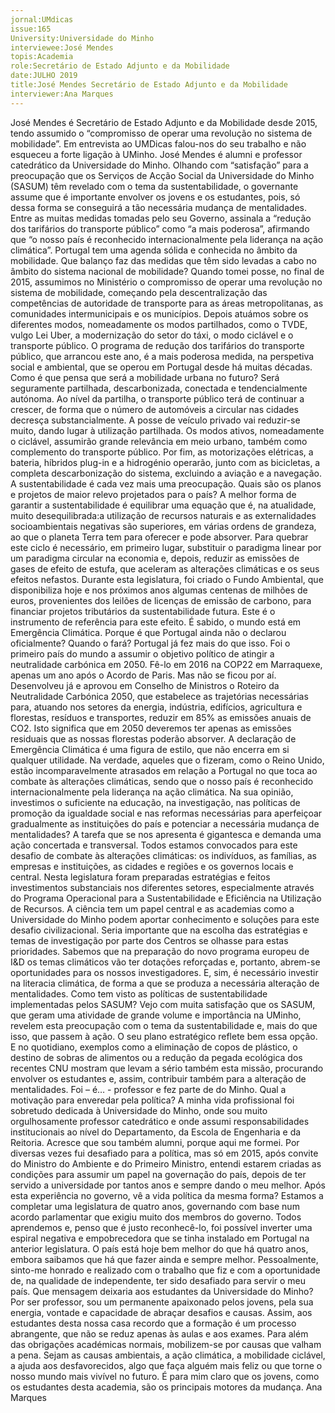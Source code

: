 ```yaml
---
jornal:UMdicas
issue:165
University:Universidade do Minho
interviewee:José Mendes
topis:Academia
role:Secretário de Estado Adjunto e da Mobilidade
date:JULHO 2019
title:José Mendes Secretário de Estado Adjunto e da Mobilidade
interviewer:Ana Marques
---
```

José Mendes é Secretário de Estado Adjunto e da Mobilidade desde 2015, tendo assumido o
“compromisso de operar uma revolução no sistema de mobilidade”. Em entrevista ao UMDicas
falou-nos do seu trabalho e não esqueceu a forte ligação à UMinho.
José Mendes é alumni e professor
catedrático da Universidade do Minho.
Olhando com “satisfação” para a
preocupação que os Serviços de Acção
Social da Universidade do Minho
(SASUM) têm revelado com o tema da
sustentabilidade, o governante assume
que é importante envolver os jovens e
os estudantes, pois, só dessa forma se
conseguirá a tão necessária mudança
de mentalidades.
Entre as muitas medidas tomadas
pelo seu Governo, assinala a “redução
dos tarifários do transporte público”
como “a mais poderosa”, afirmando
que “o nosso país é reconhecido
internacionalmente pela liderança na
ação climática”.
Portugal tem uma agenda sólida e
conhecida no âmbito da mobilidade.
Que balanço faz das medidas que
têm sido levadas a cabo no âmbito do
sistema nacional de mobilidade?
Quando tomei posse, no final de
2015, assumimos no Ministério o
compromisso de operar uma revolução
no sistema de mobilidade, começando
pela descentralização das competências
de autoridade de transporte para as
áreas metropolitanas, as comunidades
intermunicipais e os municípios.
Depois atuámos sobre os diferentes
modos, nomeadamente os modos
partilhados, como o TVDE, vulgo Lei
Uber, a modernização do setor do táxi,
o modo ciclável e o transporte público.
O programa de redução dos tarifários
do transporte público, que arrancou
este ano, é a mais poderosa medida,
na perspetiva social e ambiental, que
se operou em Portugal desde há muitas
décadas.
Como é que pensa que será a
mobilidade urbana no futuro?
Será seguramente partilhada,
descarbonizada, conectada e
tendencialmente autónoma. Ao nível
da partilha, o transporte público
terá de continuar a crescer, de
forma que o número de automóveis
a circular nas cidades decresça
substancialmente. A posse de veículo
privado vai reduzir-se muito, dando
lugar à utilização partilhada. Os modos
ativos, nomeadamente o ciclável,
assumirão grande relevância em meio
urbano, também como complemento
do transporte público. Por fim, as
motorizações elétricas, a bateria,
híbridos plug-in e a hidrogénio
operarão, junto com as bicicletas, a
completa descarbonização do sistema,
excluindo a aviação e a navegação.
A sustentabilidade é cada vez mais
uma preocupação. Quais são os planos
e projetos de maior relevo projetados
para o país?
A melhor forma de garantir a
sustentabilidade é equilibrar uma
equação que é, na atualidade, muito
desequilibrada:a utilização de recursos
naturais e as externalidades socioambientais
negativas são superiores,
em várias ordens de grandeza, ao que
o planeta Terra tem para oferecer e
pode absorver. Para quebrar este
ciclo é necessário, em primeiro lugar,
substituir o paradigma linear por um
paradigma circular na economia e,
depois, reduzir as emissões de gases
de efeito de estufa, que aceleram as
alterações climáticas e os seus efeitos
nefastos. Durante esta legislatura,
foi criado o Fundo Ambiental, que
disponibiliza hoje e nos próximos anos
algumas centenas de milhões de euros,
provenientes dos leilões de licenças
de emissão de carbono, para financiar
projetos tributários da sustentabilidade
futura. Este é o instrumento de
referência para este efeito.
É sabido, o mundo está em
Emergência Climática. Porque é
que Portugal ainda não o declarou
oficialmente? Quando o fará?
Portugal já fez mais do que isso.
Foi o primeiro país do mundo a
assumir o objetivo político de atingir a
neutralidade carbónica em 2050. Fê-lo
em 2016 na COP22 em Marraquexe,
apenas um ano após o Acordo de Paris.
Mas não se ficou por aí. Desenvolveu
já e aprovou em Conselho de
Ministros o Roteiro da Neutralidade
Carbónica 2050, que estabelece as
trajetórias necessárias para, atuando
nos setores da energia, indústria,
edifícios, agricultura e florestas,
resíduos e transportes, reduzir em
85% as emissões anuais de CO2. Isto
significa que em 2050 deveremos ter
apenas as emissões residuais que as
nossas florestas poderão absorver. A
declaração de Emergência Climática é
uma figura de estilo, que não encerra
em si qualquer utilidade. Na verdade,
aqueles que o fizeram, como o Reino
Unido, estão incomparavelmente
atrasados em relação a Portugal no
que toca ao combate às alterações
climáticas, sendo que o nosso país é
reconhecido internacionalmente pela
liderança na ação climática.
Na sua opinião, investimos
o suficiente na educação, na
investigação, nas políticas de
promoção da igualdade social e nas
reformas necessárias para aperfeiçoar
gradualmente as instituições do país
e potenciar a necessária mudança de
mentalidades?
A tarefa que se nos apresenta
é gigantesca e demanda uma ação
concertada e transversal. Todos
estamos convocados para este desafio
de combate às alterações climáticas:
os indivíduos, as famílias, as
empresas e instituições, as cidades e
regiões e os governos locais e central.
Nesta legislatura foram preparadas
estratégias e feitos investimentos
substanciais nos diferentes setores,
especialmente através do Programa
Operacional para a Sustentabilidade
e Eficiência na Utilização de Recursos.
A ciência tem um papel central e as
academias como a Universidade do
Minho podem aportar conhecimento e
soluções para este desafio civilizacional.
Seria importante que na escolha das
estratégias e temas de investigação
por parte dos Centros se olhasse
para estas prioridades. Sabemos que
na preparação do novo programa
europeu de I&D os temas climáticos
vão ter dotações reforçadas e, portanto,
abrem-se oportunidades para os nossos
investigadores. E, sim, é necessário
investir na literacia climática, de forma
a que se produza a necessária alteração
de mentalidades.
Como tem visto as políticas de
sustentabilidade implementadas pelos
SASUM?
Vejo com muita satisfação que
os SASUM, que geram uma atividade
de grande volume e importância na
UMinho, revelem esta preocupação
com o tema da sustentabilidade e,
mais do que isso, que passem à ação.
O seu plano estratégico reflete bem
essa opção. E no quotidiano, exemplos
como a eliminação de copos de plástico,
o destino de sobras de alimentos ou
a redução da pegada ecológica dos
recentes CNU mostram que levam a
sério também esta missão, procurando
envolver os estudantes e, assim,
contribuir também para a alteração de
mentalidades.
Foi – é… - professor e fez parte de
do Minho. Qual a motivação para
enveredar pela política?
A minha vida profissional foi
sobretudo dedicada à Universidade do
Minho, onde sou muito orgulhosamente
professor catedrático e onde assumi
responsabilidades institucionais ao
nível do Departamento, da Escola de
Engenharia e da Reitoria. Acresce que
sou também alumni, porque aqui me
formei. Por diversas vezes fui desafiado
para a política, mas só em 2015, após
convite do Ministro do Ambiente e do
Primeiro Ministro, entendi estarem
criadas as condições para assumir um
papel na governação do país, depois de
ter servido a universidade por tantos
anos e sempre dando o meu melhor.
Após esta experiência no governo,
vê a vida política da mesma forma?
Estamos a completar uma
legislatura de quatro anos, governando
com base num acordo parlamentar que
exigiu muito dos membros do governo.
Todos aprendemos e, penso que é justo
reconhecê-lo, foi possível inverter uma
espiral negativa e empobrecedora que
se tinha instalado em Portugal na
anterior legislatura. O país está hoje
bem melhor do que há quatro anos,
embora saibamos que há que fazer
ainda e sempre melhor. Pessoalmente,
sinto-me honrado e realizado com o
trabalho que fiz e com a oportunidade
de, na qualidade de independente, ter
sido desafiado para servir o meu país.
Que mensagem deixaria aos
estudantes da Universidade do Minho?
Por ser professor, sou um
permanente apaixonado pelos jovens,
pela sua energia, vontade e capacidade
de abraçar desafios e causas. Assim,
aos estudantes desta nossa casa
recordo que a formação é um processo
abrangente, que não se reduz apenas
às aulas e aos exames. Para além
das obrigações académicas normais,
mobilizem-se por causas que valham
a pena. Sejam as causas ambientais, a
ação climática, a mobilidade ciclável,
a ajuda aos desfavorecidos, algo que
faça alguém mais feliz ou que torne o
nosso mundo mais vivível no futuro.
É para mim claro que os jovens, como
os estudantes desta academia, são os
principais motores da mudança.
Ana Marques